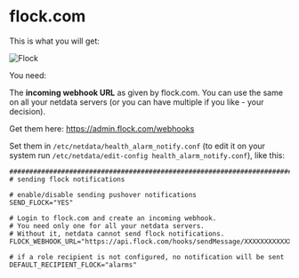 # flock.com

This is what you will get:


![Flock](https://i.imgur.com/ok9bRzw.png)

You need:

The **incoming webhook URL** as given by flock.com. You can use the same on all your netdata servers (or you can have multiple if you like - your decision).

Get them here: https://admin.flock.com/webhooks

Set them in `/etc/netdata/health_alarm_notify.conf` (to edit it on your system run `/etc/netdata/edit-config health_alarm_notify.conf`), like this:

```
###############################################################################
# sending flock notifications

# enable/disable sending pushover notifications
SEND_FLOCK="YES"

# Login to flock.com and create an incoming webhook.
# You need only one for all your netdata servers.
# Without it, netdata cannot send flock notifications.
FLOCK_WEBHOOK_URL="https://api.flock.com/hooks/sendMessage/XXXXXXXXXXXXXXXXXXXXXXXXXXXXXXX"

# if a role recipient is not configured, no notification will be sent
DEFAULT_RECIPIENT_FLOCK="alarms"

```
